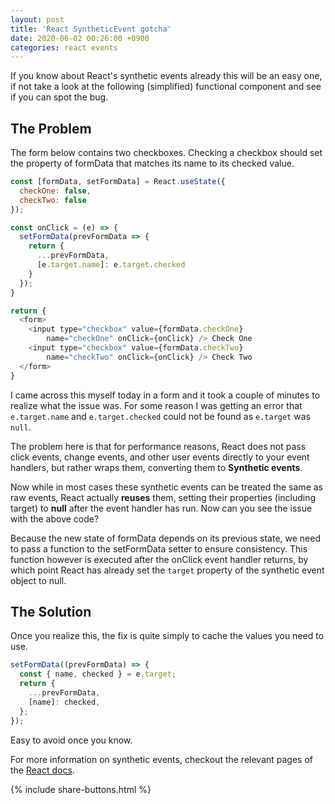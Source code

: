 ```yaml
---
layout: post
title: 'React SyntheticEvent gotcha'
date: 2020-06-02 00:26:00 +0900
categories: react events
---
```


If you know about React's synthetic events already this will be an easy one, if not take a look at the following (simplified) functional component and see if you can spot the bug.

## The Problem

The form below contains two checkboxes. Checking a checkbox should set the property of formData that matches its name to its checked value.

```javascript
const [formData, setFormData] = React.useState({
  checkOne: false,
  checkTwo: false
});

const onClick = (e) => {
  setFormData(prevFormData => {
    return {
      ...prevFormData,
      [e.target.name]: e.target.checked
    }
  });
}

return {
  <form>
    <input type="checkbox" value={formData.checkOne}
        name="checkOne" onClick={onClick} /> Check One
    <input type="checkbox" value={formData.checkTwo}
        name="checkTwo" onClick={onClick} /> Check Two
  </form>
}
```

I came across this myself today in a form and it took a couple of minutes to realize what the issue was. For some reason I was getting an error that `e.target.name` and `e.target.checked` could not be found as `e.target` was `null`.

The problem here is that for performance reasons, React does not pass click events, change events, and other user events directly to your event handlers, but rather wraps them, converting them to **Synthetic events**.

Now while in most cases these synthetic events can be treated the same as raw events, React actually **reuses** them, setting their properties (including target) to **null** after the event handler has run. Now can you see the issue with the above code?

Because the new state of formData depends on its previous state, we need to pass a function to the setFormData setter to ensure consistency. This function however is executed after the onClick event handler returns, by which point React has already set the `target` property of the synthetic event object to null. 

## The Solution

Once you realize this, the fix is quite simply to cache the values you need to use.

```javascript
setFormData((prevFormData) => {
  const { name, checked } = e.target;
  return {
    ...prevFormData,
    [name]: checked,
  };
});
```

Easy to avoid once you know.

For more information on synthetic events, checkout the relevant pages of the [React docs](https://reactjs.org/docs/events.html).

{% include share-buttons.html %}
